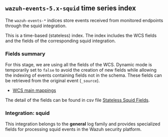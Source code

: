 ## `wazuh-events-5.x-squid` time series index

The `wazuh-events-*` indices store events received from monitored endpoints through the squid integration.

This is a time-based (stateless) index. The index includes the WCS fields and the fields of the corresponding squid integration.

### Fields summary

For this stage, we are using all the fields of the WCS. Dynamic mode is temporarily set to `false` to avoid the creation of new fields while allowing the indexing of events containing fields not in the schema. These fields can be retrieved from the original event (`_source`).

- [WCS main mappings](../../stateless/docs/fields.csv)

The detail of the fields can be found in csv file [Stateless Squid Fields](fields.csv).

### Integration: squid

This integration belongs to the **general** log family and provides specialized fields for processing squid events in the Wazuh security platform.
